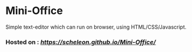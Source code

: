 # Mini-Office
Simple text-editor which can run on browser, using HTML/CSS/Javascript.

### Hosted on : *https://scheleon.github.io/Mini-Office/*
